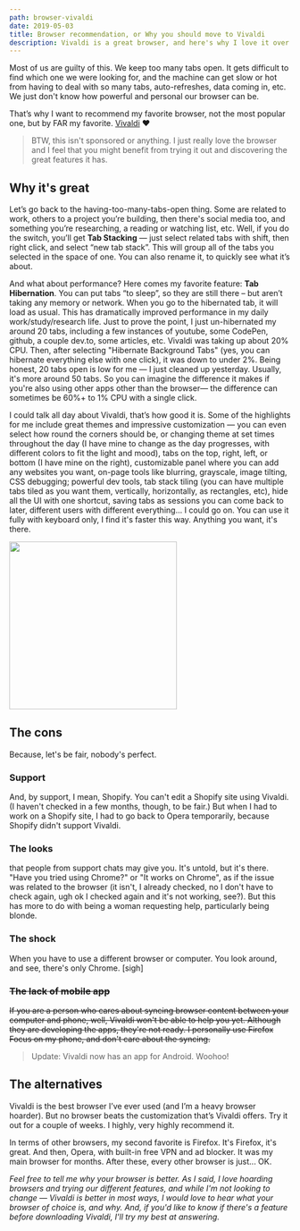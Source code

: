 ```yaml
---
path: browser-vivaldi
date: 2019-05-03
title: Browser recommendation, or Why you should move to Vivaldi
description: Vivaldi is a great browser, and here's why I love it over any other browser.
---
```


Most of us are guilty of this. We keep too many tabs open. It gets difficult to find which one we were looking for, and the machine can get slow or hot from having to deal with so many tabs, auto-refreshes, data coming in, etc. We just don't know how powerful and personal our browser can be.

That’s why I want to recommend my favorite browser, not the most popular one, but by FAR my favorite. [Vivaldi](https://vivaldi.com) ❤️

> BTW, this isn't sponsored or anything. I just really love the browser and I feel that you might benefit from trying it out and discovering the great features it has. 

## Why it's great

Let’s go back to the having-too-many-tabs-open thing. Some are related to work, others to a project you’re building, then there's social media too, and something you’re researching, a reading or watching list, etc. Well, if you do the switch, you’ll get **Tab Stacking** — just select related tabs with shift, then right click, and select “new tab stack”. This will group all of the tabs you selected in the space of one. You can also rename it, to quickly see what it’s about.

And what about performance? Here comes my favorite feature: **Tab Hibernation**. You can put tabs “to sleep”, so they are still there – but aren’t taking any memory or network. When you go to the hibernated tab, it will load as usual. This has dramatically improved performance in my daily work/study/research life.
Just to prove the point, I just un-hibernated my around 20 tabs, including a few instances of youtube, some CodePen, github, a couple dev.to, some articles, etc. Vivaldi was taking up about 20% CPU. Then, after selecting "Hibernate Background Tabs" (yes, you can hibernate everything else with one click), it was down to under 2%. Being honest, 20 tabs open is low for me — I just cleaned up yesterday. Usually, it's more around 50 tabs. So you can imagine the difference it makes if you're also using other apps other than the browser— the difference can sometimes be 60%+ to 1% CPU with a single click.


I could talk all day about Vivaldi, that’s how good it is. Some of the highlights for me include great themes and impressive customization — you can even select how round the corners should be, or changing theme at set times throughout the day (I have mine to change as the day progresses, with different colors to fit the light and mood), tabs on the top, right, left, or bottom (I have mine on the right), customizable panel where you can add any websites you want, on-page tools like blurring, grayscale, image tilting, CSS debugging; powerful dev tools, tab stack tiling (you can have multiple tabs tiled as you want them, vertically, horizontally, as rectangles, etc), hide all the UI with one shortcut, saving tabs as sessions you can come back to later, different users with different everything... I could go on. You can use it fully with keyboard only, I find it's faster this way. Anything you want, it's there.

<img src="https://thepracticaldev.s3.amazonaws.com/i/i8oboxadtoega66eob9v.png" height="300px">


## The cons
Because, let's be fair, nobody's perfect.

### Support
And, by support, I mean, Shopify. You can't edit a Shopify site using Vivaldi. (I haven't checked in a few months, though, to be fair.) But when I had to work on a Shopify site, I had to go back to Opera temporarily, because Shopify didn't support Vivaldi. 

### The looks
that people from support chats may give you. It's untold, but it's there. "Have you tried using Chrome?" or "It works on Chrome", as if the issue was related to the browser (it isn't, I already checked, no I don't have to check again, ugh ok I checked again and it's not working, see?). But this has more to do with being a woman requesting help, particularly being blonde. 

### The shock
When you have to use a different browser or computer. You look around, and see, there's only Chrome. [sigh]

### ~~The lack of mobile app~~
~~If you are a person who cares about syncing browser content between your computer and phone, well, Vivaldi won't be able to help you yet. Although they are developing the apps, they're not ready. I personally use Firefox Focus on my phone, and don't care about the syncing.~~

> Update: Vivaldi now has an app for Android. Woohoo!

## The alternatives

Vivaldi is the best browser I’ve ever used (and I’m a heavy browser hoarder). But no browser beats the customization that’s Vivaldi offers. Try it out for a couple of weeks. I highly, very highly recommend it.

In terms of other browsers, my second favorite is Firefox. It's Firefox, it's great. And then, Opera, with built-in free VPN and ad blocker. It was my main browser for months. 
After these, every other browser is just... OK. 

*Feel free to tell me why your browser is better. As I said, I love hoarding browsers and trying our different features, and while I'm not looking to change — Vivaldi is better in most ways, I would love to hear what your browser of choice is, and why. And, if you'd like to know if there's a feature before downloading Vivaldi, I'll try my best at answering.*